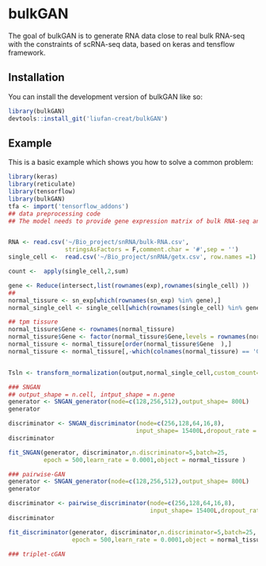 
# bulkGAN

<!-- badges: start -->
<!-- badges: end -->

The goal of bulkGAN is to generate RNA data close to real bulk RNA-seq with the constraints of scRNA-seq data, based on keras and tensflow framework.

## Installation

You can install the development version of bulkGAN like so:

``` r
library(bulkGAN)
devtools::install_git('liufan-creat/bulkGAN')
```

## Example

This is a basic example which shows you how to solve a common problem:

``` r
library(keras)
library(reticulate)
library(tensorflow)
library(bulkGAN)
tfa <- import('tensorflow_addons') 
## data preprocessing code
## The model needs to provide gene expression matrix of bulk RNA-seq and scRNA-seq，They need to have the same row name，which is the co-expression gene and require the same gene order. We recommend providing scRNA data with library normalization, although raw data is also acceptable. Total count of each single cell is needed before filtering.


RNA <- read.csv('~/Bio_project/snRNA/bulk-RNA.csv',
                stringsAsFactors = F,comment.char = '#',sep = '')
single_cell <-  read.csv('~/Bio_project/snRNA/getx.csv', row.names =1)

count <-  apply(single_cell,2,sum)

gene <- Reduce(intersect,list(rownames(exp),rownames(single_cell) ))
## 
normal_tissure <- sn_exp[which(rownames(sn_exp) %in% gene),]
normal_single_cell <- single_cell[which(rownames(single_cell) %in% gene),]

## tpm tissure 
normal_tissure$Gene <- rownames(normal_tissure)  
normal_tissure$Gene <- factor(normal_tissure$Gene,levels = rownames(normal_single_cell))
normal_tissure <- normal_tissure[order(normal_tissure$Gene  ),]
normal_tissure <- normal_tissure[,-which(colnames(normal_tissure) == 'Gene')]


Tsln <- transform_normalization(output,normal_single_cell,custom_count=T,count)

### SNGAN
## output_shape = n.cell, intput_shape = n.gene
generator <- SNGAN_generator(node=c(128,256,512),output_shape= 800L)
generator

discriminator <- SNGAN_discriminator(node=c(256,128,64,16,8),
                                    input_shape= 15400L,dropout_rate = 0.2)
discriminator

fit_SNGAN(generator, discriminator,n.discriminator=5,batch=25,
          epoch = 500,learn_rate = 0.0001,object = normal_tissure )

### pairwise-GAN
generator <- SNGAN_generator(node=c(128,256,512),output_shape= 800L)
generator

discriminator <- pairwise_discriminator(node=c(256,128,64,16,8),
                                        input_shape= 15400L,dropout_rate = 0.2)
discriminator

fit_discriminator(generator, discriminator,n.discriminator=5,batch=25,
                  epoch = 500,learn_rate = 0.0001,object = normal_tissure )

### triplet-cGAN


```

